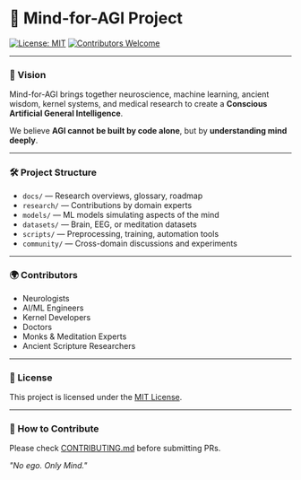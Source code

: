 # 🧠 Mind-for-AGI Project

[![License: MIT](https://img.shields.io/badge/License-MIT-green.svg)](LICENSE)
[![Contributors Welcome](https://img.shields.io/badge/contributors-welcome-brightgreen.svg)](CONTRIBUTING.md)

---

### 🚀 Vision

Mind-for-AGI brings together neuroscience, machine learning, ancient wisdom, kernel systems, and medical research to create a **Conscious Artificial General Intelligence**.

We believe **AGI cannot be built by code alone**, but by **understanding mind deeply**.

---

### 🛠️ Project Structure

- `docs/` — Research overviews, glossary, roadmap
- `research/` — Contributions by domain experts
- `models/` — ML models simulating aspects of the mind
- `datasets/` — Brain, EEG, or meditation datasets
- `scripts/` — Preprocessing, training, automation tools
- `community/` — Cross-domain discussions and experiments

---

### 🌍 Contributors
- Neurologists
- AI/ML Engineers
- Kernel Developers
- Doctors
- Monks & Meditation Experts
- Ancient Scripture Researchers

---

### 📜 License
This project is licensed under the [MIT License](LICENSE).

---

### 🌟 How to Contribute
Please check [CONTRIBUTING.md](CONTRIBUTING.md) before submitting PRs.

_"No ego. Only Mind."_

